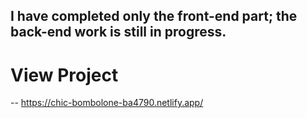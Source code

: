 ## I have completed only the front-end part; the back-end work is still in progress.
# View Project 
-- https://chic-bombolone-ba4790.netlify.app/
